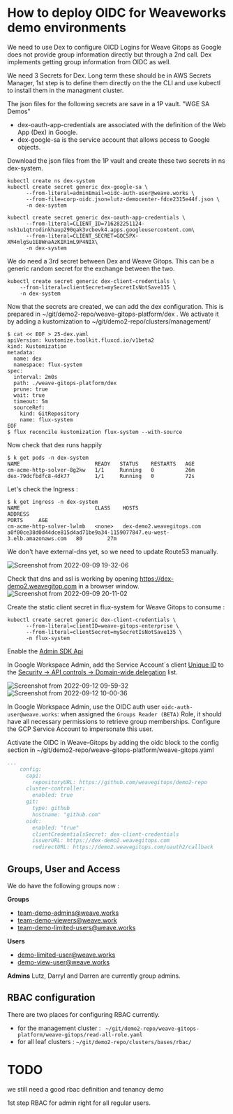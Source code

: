 # How to deploy OIDC for Weaveworks demo environments

We need to use Dex to configure OICD Logins for Weave Gitops as Google does not provide group information directly but through a 2nd call. Dex implements getting 
group information from OIDC as well.

We need 3 Secrets for Dex. Long term these should be in AWS Secrets Manager, 1st step is to define them directly on the the CLI and use kubectl to 
install them in the managment cluster. 

The json files for the following secrets are save in a 1P vault. "WGE SA Demos"

- dex-oauth-app-credentials are associated with the definition of the Web App (Dex) in Google.
- dex-google-sa is the service account that allows access to Google objects.

Download the json files from the 1P vault and create these two secrets in ns dex-system.
```console
kubectl create ns dex-system
kubectl create secret generic dex-google-sa \
      --from-literal=adminEmail=oidc-auth-user@weave.works \
      --from-file=corp-oidc.json=lutz-democenter-fdce2315e44f.json \
      -n dex-system
      
kubectl create secret generic dex-oauth-app-credentials \
      --from-literal=CLIENT_ID=716282251124-nsh1u1qtrodinkhaup290qak3vcbevk4.apps.googleusercontent.com\
      --from-literal=CLIENT_SECRET=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\
      -n dex-system
```

We do need a 3rd secret between Dex and Weave Gitops. This can be a generic random secret for the exchange between the two.
```console
kubectl create secret generic dex-client-credentials \
    --from-literal=clientSecret=mySecretIsNotSave135 \
    -n dex-system
```

Now that the secrets are created, we can add the dex configuration. This is prepared in ~/git/demo2-repo/weave-gitops-platform/dex . We activate it by adding a kustomization to ~/git/demo2-repo/clusters/management/

```console
$ cat << EOF > 25-dex.yaml
apiVersion: kustomize.toolkit.fluxcd.io/v1beta2
kind: Kustomization
metadata:
  name: dex 
  namespace: flux-system
spec:
  interval: 2m0s
  path: ./weave-gitops-platform/dex
  prune: true
  wait: true
  timeout: 5m
  sourceRef:
    kind: GitRepository
    name: flux-system
EOF
$ flux reconcile kustomization flux-system --with-source
```

Now check that dex runs happily
```console
$ k get pods -n dex-system
NAME                        READY   STATUS    RESTARTS   AGE
cm-acme-http-solver-8g2kw   1/1     Running   0          26m
dex-79dcfbdfc8-4dk77        1/1     Running   0          72s
```

Let's check the Ingress :
```console
$ k get ingress -n dex-system
NAME                        CLASS    HOSTS                       ADDRESS                                                                   PORTS     AGE
cm-acme-http-solver-lwlmb   <none>   dex-demo2.weavegitops.com   a0f00ce38d0d44dce815d4ad71be9a34-1159077847.eu-west-3.elb.amazonaws.com   80        27m
```

We don't have external-dns yet, so we need to update Route53 manually.

![Screenshot from 2022-09-09 19-32-06](https://user-images.githubusercontent.com/2788194/189416540-31855887-2a69-436b-b280-b45674dd9f54.png)

Check that dns and ssl is working by opening https://dex-demo2.weavegitop.com in a browser window.
![Screenshot from 2022-09-09 20-11-02](https://user-images.githubusercontent.com/2788194/189416703-325496b1-067e-4f88-b123-f607f02bc3bb.png)

Create the static client secret in flux-system for Weave Gitops to consume :
```console
kubectl create secret generic dex-client-credentials \
      --from-literal=clientID=weave-gitops-enterprise \
      --from-literal=clientSecret=mySecretIsNotSave135 \
      -n flux-system
```


Enable the [Admin SDK Api](https://console.cloud.google.com/apis/api/admin.googleapis.com/)


In Google Workspace Admin, add the Service Account´s client [Unique ID](https://console.cloud.google.com/iam-admin/serviceaccounts/details/116172021980214735487?project=lutz-democenter&supportedpurview=project) to the [Security → API controls → Domain-wide delegation](https://admin.google.com/ac/owl/domainwidedelegation) list.

![Screenshot from 2022-09-12 09-59-32](https://user-images.githubusercontent.com/25228551/189614463-ce93feeb-73f0-44bc-82e7-7482625b6042.png)
![Screenshot from 2022-09-12 10-00-36](https://user-images.githubusercontent.com/25228551/189614533-af4a203c-4550-4540-bf18-61c22a7426ab.png)

In Google Workspace Admin, use the OIDC auth user `oidc-auth-user@weave.works`: when assigned the `Groups Reader (BETA)` Role, it should have all necessary permissions to retrieve group memberships. Configure the GCP Service Account to impersonate this user.

Activate the OIDC in Weave-Gitops by adding the oidc block to the config section in ~/git/demo2-repo/weave-gitops-platform/weave-gitops.yaml
```yaml
...
    config:
      capi:
        repositoryURL: https://github.com/weavegitops/demo2-repo
      cluster-controller:
        enabled: true
      git:
        type: github
        hostname: "github.com"
      oidc:
        enabled: "true"
        clientCredentialsSecret: dex-client-credentials
        issuerURL: https://dex-demo2.weavegitops.com
        redirectURL: https://demo2.weavegitops.com/oauth2/callback
```


## Groups, User and Access

We do have the following groups now : 

**Groups**
- team-demo-admins@weave.works
- team-demo-viewers@weave.work
- team-demo-limited-users@weave.works


**Users**
- demo-limited-user@weave.works
- demo-view-user@weave.works

**Admins**
Lutz, Darryl and Darren are currently group admins.

## RBAC configuration
There are two places for configuring RBAC currently. 
- for the management cluster : ` ~/git/demo2-repo/weave-gitops-platform/weave-gitops/read-all-role.yaml`
- for all leaf clusters : ` ~/git/demo2-repo/clusters/bases/rbac/ `

# TODO
we still need a good rbac definition and tenancy demo

1st step RBAC for admin right for all regular users.
